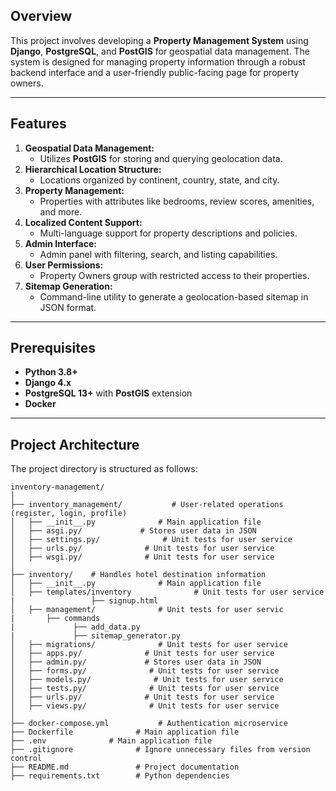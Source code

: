 ## Overview  
This project involves developing a **Property Management System** using **Django**, **PostgreSQL**, and **PostGIS** for geospatial data management. The system is designed for managing property information through a robust backend interface and a user-friendly public-facing page for property owners.  

---

## Features  
1. **Geospatial Data Management:**  
   - Utilizes **PostGIS** for storing and querying geolocation data.  
2. **Hierarchical Location Structure:**  
   - Locations organized by continent, country, state, and city.  
3. **Property Management:**  
   - Properties with attributes like bedrooms, review scores, amenities, and more.  
4. **Localized Content Support:**  
   - Multi-language support for property descriptions and policies.  
5. **Admin Interface:**  
   - Admin panel with filtering, search, and listing capabilities.  
6. **User Permissions:**  
   - Property Owners group with restricted access to their properties.  
7. **Sitemap Generation:**  
   - Command-line utility to generate a geolocation-based sitemap in JSON format.  

---

## Prerequisites  
- **Python 3.8+**  
- **Django 4.x**  
- **PostgreSQL 13+** with **PostGIS** extension  
- **Docker**

---

## Project Architecture

The project directory is structured as follows:

```plaintext
inventory-management/
│
├── inventory_management/           # User-related operations (register, login, profile)
│   ├── __init__.py              # Main application file
│   ├── asgi.py/             # Stores user data in JSON
│   ├── settings.py/              # Unit tests for user service
│   ├── urls.py/              # Unit tests for user service
│   ├── wsgi.py/              # Unit tests for user service
│
├── inventory/    # Handles hotel destination information
│   ├── __init__.py              # Main application file
│   ├── templates/inventory              # Unit tests for user service
|                 ├── signup.html 
│   ├── management/              # Unit tests for user servic
|       ├── commands 
|             ├── add_data.py
|             ├── sitemap_generator.py 
│   ├── migrations/              # Unit tests for user service
│   ├── apps.py/              # Unit tests for user service
│   ├── admin.py/             # Stores user data in JSON
│   ├── forms.py/              # Unit tests for user service
│   ├── models.py/              # Unit tests for user service
│   ├── tests.py/              # Unit tests for user service
│   ├── urls.py/              # Unit tests for user service
│   ├── views.py/              # Unit tests for user service
│
├── docker-compose.yml           # Authentication microservice
├── Dockerfile              # Main application file
├── .env              # Main application file
├── .gitignore              # Ignore unnecessary files from version control
├── README.md               # Project documentation
├── requirements.txt        # Python dependencies
```
